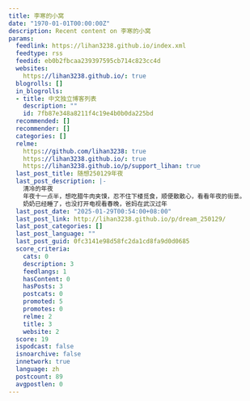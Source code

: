 ```yaml
---
title: 李寒的小窝
date: "1970-01-01T00:00:00Z"
description: Recent content on 李寒的小窝
params:
  feedlink: https://lihan3238.github.io/index.xml
  feedtype: rss
  feedid: eb0b2fbcaa239397595cb714c823cc4d
  websites:
    https://lihan3238.github.io/: true
  blogrolls: []
  in_blogrolls:
  - title: 中文独立博客列表
    description: ""
    id: 7fb87e348a8211f4c19e4b0b0da225bd
  recommended: []
  recommender: []
  categories: []
  relme:
    https://github.com/lihan3238: true
    https://lihan3238.github.io/: true
    https://lihan3238.github.io/p/support_lihan: true
  last_post_title: 随想250129年夜
  last_post_description: |-
    清冷的年夜
    年夜十一点半，想吃腊牛肉夹馍，忍不住下楼觅食，顺便散散心，看看年夜的街景。
    奶奶已经睡了，也没打开电视看春晚，爸妈在武汉过年
  last_post_date: "2025-01-29T00:54:00+08:00"
  last_post_link: http://lihan3238.github.io/p/dream_250129/
  last_post_categories: []
  last_post_language: ""
  last_post_guid: 0fc3141e98d58fc2da1cd8fa9d0d0685
  score_criteria:
    cats: 0
    description: 3
    feedlangs: 1
    hasContent: 0
    hasPosts: 3
    postcats: 0
    promoted: 5
    promotes: 0
    relme: 2
    title: 3
    website: 2
  score: 19
  ispodcast: false
  isnoarchive: false
  innetwork: true
  language: zh
  postcount: 89
  avgpostlen: 0
---
```

